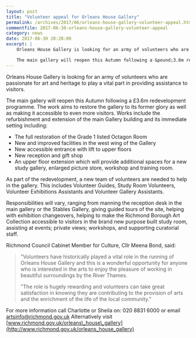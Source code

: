 ```yaml
---
layout: post
title: "Volunteer appeal for Orleans House Gallery"
permalink: /archives/2017/06/orleans-house-gallery-volunteer-appeal.html
commentfile: 2017-06-30-orleans-house-gallery-volunteer-appeal
category: news
date: 2017-06-30 20:28:09
excerpt: |
    Orleans House Gallery is looking for an army of volunteers who are passionate for art and heritage to play a vital part in providing assistance to visitors.

    The main gallery will reopen this Autumn following a &pound;3.6m redevelopment programme. The work aims to restore the gallery to its former glory as well as making it accessible to even more visitors.
---
```


Orleans House Gallery is looking for an army of volunteers who are passionate for art and heritage to play a vital part in providing assistance to visitors.

The main gallery will reopen this Autumn following a £3.6m redevelopment programme. The work aims to restore the gallery to its former glory as well as making it accessible to even more visitors. Works include the refurbishment and extension of the main Gallery building and its immediate setting including:

-   The full restoration of the Grade 1 listed Octagon Room
-   New and improved facilities in the west wing of the Gallery
-   New accessible entrance with lift to upper floors
-   New reception and gift shop
-   An upper floor extension which will provide additional spaces for a new study gallery, enlarged picture store, workshop and training room.

As part of the redevelopment, a new team of volunteers are needed to help in the gallery. This includes Volunteer Guides, Study Room Volunteers, Volunteer Exhibitions Assistants and Volunteer Gallery Assistants.

Responsibilities will vary, ranging from manning the reception desk in the main gallery or the Stables Gallery, giving guided tours of the site, helping with exhibition changeovers, helping to make the Richmond Borough Art Collection accessible to visitors in the brand new purpose built study room, assisting at events; private views; workshops, and supporting curatorial staff.

Richmond Council Cabinet Member for Culture, Cllr Meena Bond, said:

> "Volunteers have historically played a vital role in the running of Orleans House Gallery and this is a wonderful opportunity for anyone who is interested in the arts to enjoy the pleasure of working in beautiful surroundings by the River Thames.
> 
>  "The role is hugely rewarding and volunteers can take great satisfaction in knowing they are contributing to the provision of arts and the enrichment of the life of the local community."
> 
> 
 For more information call Charlotte or Sheila on: 020 8831 6000 or email [artsinfo@richmond.gov.uk](mailto:artsinfo@richmond.gov.uk) Alternatively visit [www.richmond.gov.uk/orleans\_house\_gallery](http://www.richmond.gov.uk/orleans_house_gallery)
